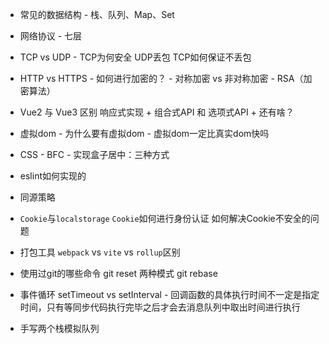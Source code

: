 * 常见的数据结构 - 栈、队列、Map、Set
* 网络协议 - 七层
* TCP vs UDP - TCP为何安全 UDP丢包 TCP如何保证不丢包
* HTTP vs HTTPS - 如何进行加密的？ - 对称加密 vs 非对称加密 - RSA（加密算法）
* Vue2 与 Vue3 区别
  响应式实现 + 组合式API 和 选项式API + 还有啥？
* 虚拟dom - 为什么要有虚拟dom - 虚拟dom一定比真实dom快吗
* CSS - BFC - 实现盒子居中：三种方式
* eslint如何实现的
* 同源策略
* `Cookie`与`localstorage`
  `Cookie`如何进行身份认证
  如何解决Cookie不安全的问题
* 打包工具
  `webpack` vs `vite` vs `rollup`区别
* 使用过git的哪些命令
  git reset 两种模式
  git rebase
* 事件循环
  setTimeout vs setInterval - 回调函数的具体执行时间不一定是指定时间，只有等同步代码执行完毕之后才会去消息队列中取出时间进行执行

* 手写两个栈模拟队列
